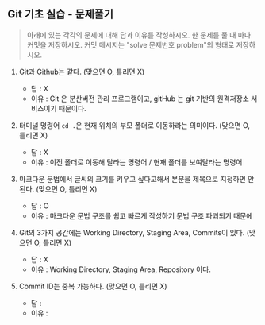 ## Git 기초 실습 - 문제풀기

> 아래에 있는 각각의 문제에 대해 답과 이유를 작성하시오.
> 한 문제를 풀 때 마다 커밋을 저장하시오. 커밋 메시지는 "solve 문제번호 problem"의 형태로 저장하시오.

1. Git과 Github는 같다. (맞으면 O, 틀리면 X)

   - 답 : X
   - 이유 : Git 은 분산버전 관리 프로그램이고, gitHub 는 git 기반의 원격저장소 서비스이기 때문이다.

2. 터미널 명령어 `cd .`은 현재 위치의 부모 폴더로 이동하라는 의미이다. (맞으면 O, 틀리면 X)

   - 답 : X
   - 이유 : 이전 폴더로 이동해 달라는 명령어 / 현재 폴더를 보여달라는 명령어

3. 마크다운 문법에서 글씨의 크기를 키우고 싶다고해서 본문을 제목으로 지정하면 안된다. (맞으면 O, 틀리면 X)

   - 답 : O
   - 이유 : 마크다운 문법 구조를 쉽고 빠르게 작성하기 문법 구조 파괴되기 때문에

4. Git의 3가지 공간에는 Working Directory, Staging Area, Commits이 있다. (맞으면 O, 틀리면 X)

   - 답 : X
   - 이유 : Working Directory, Staging Area, Repository 이다.

5. Commit ID는 중복 가능하다. (맞으면 O, 틀리면 X)
   - 답 :
   - 이유 :
